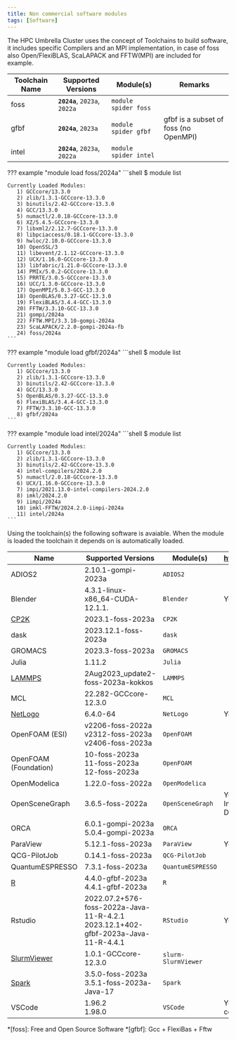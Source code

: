 ```yaml
---
title: Non commercial software modules
tags: [Software]
---
```


The HPC Umbrella Cluster uses the concept of Toolchains to build software, it includes specific Compilers and an MPI
implementation, in case of foss also Open/FlexiBLAS, ScaLAPACK and FFTW(MPI) are included for example.   

| Toolchain Name | Supported Versions            | Module(s)             | Remarks                               |
|----------------|-------------------------------|-----------------------|---------------------------------------|
| foss           | **`2024a`**, `2023a`, `2022a` | `module spider foss`  |                                       |
| gfbf           | **`2024a`**, `2023a`          | `module spider gfbf`  | gfbf is a subset of foss (no OpenMPI) |
| intel          | **`2024a`**, `2023a`, `2022a` | `module spider intel` |                                       |

??? example "module load foss/2024a"
    ```shell
    $ module list

    Currently Loaded Modules:
       1) GCCcore/13.3.0
       2) zlib/1.3.1-GCCcore-13.3.0
       3) binutils/2.42-GCCcore-13.3.0
       4) GCC/13.3.0
       5) numactl/2.0.18-GCCcore-13.3.0
       6) XZ/5.4.5-GCCcore-13.3.0
       7) libxml2/2.12.7-GCCcore-13.3.0
       8) libpciaccess/0.18.1-GCCcore-13.3.0
       9) hwloc/2.10.0-GCCcore-13.3.0
       10) OpenSSL/3
       11) libevent/2.1.12-GCCcore-13.3.0
       12) UCX/1.16.0-GCCcore-13.3.0
       13) libfabric/1.21.0-GCCcore-13.3.0
       14) PMIx/5.0.2-GCCcore-13.3.0
       15) PRRTE/3.0.5-GCCcore-13.3.0
       16) UCC/1.3.0-GCCcore-13.3.0
       17) OpenMPI/5.0.3-GCC-13.3.0
       18) OpenBLAS/0.3.27-GCC-13.3.0
       19) FlexiBLAS/3.4.4-GCC-13.3.0
       20) FFTW/3.3.10-GCC-13.3.0
       21) gompi/2024a
       22) FFTW.MPI/3.3.10-gompi-2024a
       23) ScaLAPACK/2.2.0-gompi-2024a-fb
       24) foss/2024a
    ```

??? example "module load gfbf/2024a"
    ```shell
    $ module list

    Currently Loaded Modules:
       1) GCCcore/13.3.0
       2) zlib/1.3.1-GCCcore-13.3.0
       3) binutils/2.42-GCCcore-13.3.0
       4) GCC/13.3.0
       5) OpenBLAS/0.3.27-GCC-13.3.0
       6) FlexiBLAS/3.4.4-GCC-13.3.0
       7) FFTW/3.3.10-GCC-13.3.0
       8) gfbf/2024a
    ```

??? example "module load intel/2024a"
    ```shell
    $ module list

    Currently Loaded Modules:
       1) GCCcore/13.3.0
       2) zlib/1.3.1-GCCcore-13.3.0
       3) binutils/2.42-GCCcore-13.3.0
       4) intel-compilers/2024.2.0
       5) numactl/2.0.18-GCCcore-13.3.0
       6) UCX/1.16.0-GCCcore-13.3.0
       7) impi/2021.13.0-intel-compilers-2024.2.0
       8) imkl/2024.2.0
       9) iimpi/2024a
       10) imkl-FFTW/2024.2.0-iimpi-2024a
       11) intel/2024a
    ```

Using the toolchain(s) the following software is avaiable. When the module is loaded the toolchain it depends on is automatically loaded.

| Name                                        | Supported Versions                                                                   | Module(s)           | https://hpc.tue.nl          |
|---------------------------------------------|--------------------------------------------------------------------------------------|---------------------|-----------------------------|
| ADIOS2                                      | 2.10.1-gompi-2023a                                                                   | `ADIOS2`            |                             |
| Blender                                     | 4.3.1-linux-x86_64-CUDA-12.1.1.                                                      | `Blender`           | Yes                         |
| [CP2K](recipes/cp2k.md)                     | 2023.1-foss-2023a                                                                    | `CP2K`              |                             |
| dask                                        | 2023.12.1-foss-2023a                                                                 | `dask`              |                             |
| GROMACS                                     | 2023.3-foss-2023a                                                                    | `GROMACS`           |                             |
| Julia                                       | 1.11.2                                                                               | `Julia`             |                             |
| [LAMMPS](recipes/lammps.md)                 | 2Aug2023_update2-foss-2023a-kokkos                                                   | `LAMMPS`            |                             |
| MCL                                         | 22.282-GCCcore-12.3.0                                                                | `MCL`               |                             |
| [NetLogo](recipes/netlogo.md)               | 6.4.0-64                                                                             | `NetLogo`           | Yes                         |
| OpenFOAM (ESI)                              | v2206-foss-2022a<br>v2312-foss-2023a<br>v2406-foss-2023a                             | `OpenFOAM`          |                             |
| OpenFOAM (Foundation)                       | 10-foss-2023a<br>11-foss-2023a<br>12-foss-2023a                                      | `OpenFOAM`          |                             |
| OpenModelica                                | 1.22.0-foss-2022a                                                                    | `OpenModelica`      |                             |
| OpenSceneGraph                              | 3.6.5-foss-2022a                                                                     | `OpenSceneGraph`    | Yes via Interactive Desktop |
| ORCA                                        | 6.0.1-gompi-2023a<br>5.0.4-gompi-2023a                                               | `ORCA`              |                             |
| ParaView                                    | 5.12.1-foss-2023a                                                                    | `ParaView`          | Yes                         |
| QCG-PilotJob                                | 0.14.1-foss-2023a                                                                    | `QCG-PilotJob`      |                             |
| QuantumESPRESSO                             | 7.3.1-foss-2023a                                                                     | `QuantumESPRESSO`   |                             |
| [R](recipes/r.md)                           | 4.4.0-gfbf-2023a<br>4.4.1-gfbf-2023a                                                 | `R`                 |                             |
| Rstudio                                     | 2022.07.2+576-foss-2022a-Java-11-R-4.2.1<br>2023.12.1+402-gfbf-2023a-Java-11-R-4.4.1 | `RStudio`           | Yes                         |
| [SlurmViewer](../steps/jobs/slurmviewer.md) | 1.0.1-GCCcore-12.3.0                                                                 | `slurm-SlurmViewer` |                             |
| [Spark](recipes/spark.md)                   | 3.5.0-foss-2023a<br>3.5.1-foss-2023a-Java-17                                         | `Spark`             |                             |
| VSCode                                      | 1.96.2<br>1.98.0                                                                             | `VSCode`            | Yes via codeserver          |

*[foss]: Free and Open Source Software
*[gfbf]: Gcc + FlexiBas + Fftw
